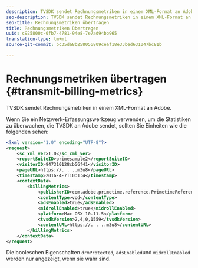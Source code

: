 ```yaml
---
description: TVSDK sendet Rechnungsmetriken in einem XML-Format an Adobe.
seo-description: TVSDK sendet Rechnungsmetriken in einem XML-Format an Adobe.
seo-title: Rechnungsmetriken übertragen
title: Rechnungsmetriken übertragen
uuid: c925800c-0fb7-4781-94e8-7e7ad94bb965
translation-type: tm+mt
source-git-commit: bc35da8b258056809ceaf18e33bed631047bc81b

---
```



# Rechnungsmetriken übertragen {#transmit-billing-metrics}

TVSDK sendet Rechnungsmetriken in einem XML-Format an Adobe.

<!--<a id="example_13ABDB1CC0B549968A534765378DA3A0"></a>-->

Wenn Sie ein Netzwerk-Erfassungswerkzeug verwenden, um die Statistiken zu überwachen, die TVSDK an Adobe sendet, sollten Sie Einheiten wie die folgenden sehen:

```xml
<?xml version="1.0" encoding="UTF-8"?>
<request>
    <sc_xml_ver>1.0</sc_xml_ver>
    <reportSuiteID>primesample2</reportSuiteID>
    <visitorID>947310128cb56f41</visitorID>
    <pageURL>https://. . ..m3u8</pageURL>
    <timestamp>2016-4-7T10:1:4</timestamp>
    <contextData>
        <billingMetrics>
            <publisherID>com.adobe.primetime.reference.PrimetimeReference</publisherID>
            <contentType>vod</contentType>
            <adsEnabled>true</adsEnabled>
            <midrollEnabled>true</midrollEnabled>
            <platform>Mac OSX 10.11.5</platform>
            <tvsdkVersion>2,4,0,1559</tvsdkVersion>
            <contentURL>https://. . ..m3u8</contentURL>
        </billingMetrics>
    </contextData>
</request>
```

Die booleschen Eigenschaften `drmProtected`, `adsEnabled`und `midrollEnabled` werden nur angezeigt, wenn sie wahr sind.